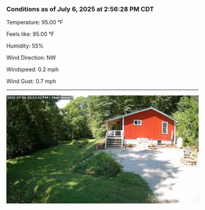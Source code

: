 ### Conditions as of July 6, 2025 at 2:56:28 PM CDT 

Temperature: 95.00 &deg;F

Feels like: 95.00 &deg;F

Humidity: 55%

Wind Direction: NW

Windspeed: 0.2 mph

Wind Gust: 0.7 mph

---

<img src="./images/latest.jpeg"/>

